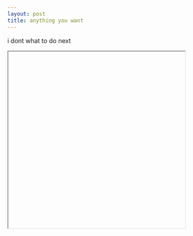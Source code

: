 ```yaml
---
layout: post
title: anything you want
---
```

i dont what to do next
<iframe data-src='/p5/third' style='height: 400px; width: 400px'></iframe>
